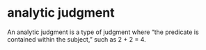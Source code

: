 # analytic judgment

An analytic judgment is a type of judgment where &ldquo;the predicate is contained within the subject,&rdquo; such as 2 + 2 = 4.

